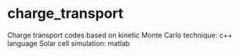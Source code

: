 # charge_transport
Charge transport codes based on kinetic Monte Carlo technique: c++ language
Solar cell simulation: matlab
